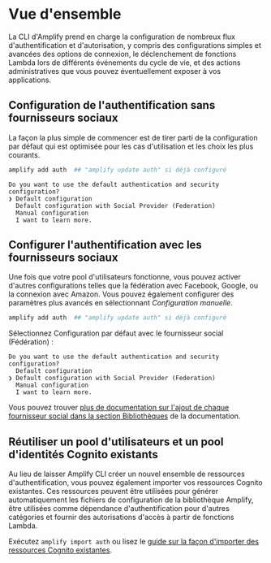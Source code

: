 # Vue d'ensemble

La CLI d'Amplify prend en charge la configuration de nombreux flux d'authentification et d'autorisation, y compris des configurations simples et avancées des options de connexion, le déclenchement de fonctions Lambda lors de différents événements du cycle de vie, et des actions administratives que vous pouvez éventuellement exposer à vos applications.

## Configuration de l'authentification sans fournisseurs sociaux

La façon la plus simple de commencer est de tirer parti de la configuration par défaut qui est optimisée pour les cas d'utilisation et les choix les plus courants.

```bash
amplify add auth  ## "amplify update auth" si déjà configuré
```

```console
Do you want to use the default authentication and security configuration?
❯ Default configuration
  Default configuration with Social Provider (Federation)
  Manual configuration
  I want to learn more.
```

## Configurer l'authentification avec les fournisseurs sociaux

Une fois que votre pool d'utilisateurs fonctionne, vous pouvez activer d'autres configurations telles que la fédération avec Facebook, Google, ou la connexion avec Amazon. Vous pouvez également configurer des paramètres plus avancés en sélectionnant _Configuration manuelle_.

```bash
amplify add auth  ## "amplify update auth" si déjà configuré
```

Sélectionnez Configuration par défaut avec le fournisseur social (Fédération) :

```console
Do you want to use the default authentication and security configuration?
  Default configuration
❯ Default configuration with Social Provider (Federation)
  Manual configuration
  I want to learn more.
```

Vous pouvez trouver [plus de documentation sur l'ajout de chaque fournisseur social dans la section Bibliothèques](https://docs.amplify.aws/lib/auth/social/q/platform/js#setup-your-auth-provider) de la documentation.

## Réutiliser un pool d'utilisateurs et un pool d'identités Cognito existants

Au lieu de laisser Amplify CLI créer un nouvel ensemble de ressources d'authentification, vous pouvez également importer vos ressources Cognito existantes. Ces ressources peuvent être utilisées pour générer automatiquement les fichiers de configuration de la bibliothèque Amplify, être utilisées comme dépendance d'authentification pour d'autres catégories et fournir des autorisations d'accès à partir de fonctions Lambda.

Exécutez `amplify import auth` ou lisez le [guide sur la façon d'importer des ressources Cognito existantes](https://docs.amplify.aws/cli/auth/import).
